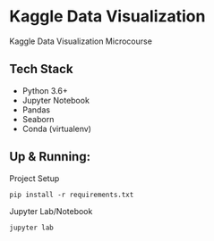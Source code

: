 # Kaggle Data Visualization

Kaggle Data Visualization Microcourse

## Tech Stack
- Python 3.6+
- Jupyter Notebook
- Pandas
- Seaborn
- Conda (virtualenv)

## Up & Running:

Project Setup
```
pip install -r requirements.txt
```

Jupyter Lab/Notebook

```
jupyter lab
```

